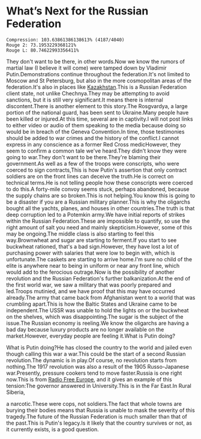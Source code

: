 # What’s Next for the Russian Federation

```
Compression: 103.63861386138613% (4187/4040)
Rouge 2: 73.1953229368121%
Rouge L: 80.74622993356411%
```

They don't want to be there, in other words.Now we know the rumors of martial law (I believe it will come) were tamped down by Vladimir Putin.Demonstrations continue throughout the federation.It's not limited to Moscow and St Petersburg, but also in the more cosmopolitan areas of the federation.It's also in places like [Kazakhstan](https://www.thenews.com.pk/print/939347-kazakhstan-permits-pro-ukraine-rally).This is a Russian Federation client state, not unlike Chechnya.They may be attempting to avoid sanctions, but it is still very significant.It means there is internal discontent.There is another element to this story.The Rosgvardya, a large portion of the national guard, has been sent to Ukraine.Many people have been killed or injured.At this time, several are in captivity.I will not post links to either video or audio of them speaking to the media because doing so would be in breach of the Geneva Convention.In time, those testimonies should be added to war crimes and the history of the conflict.I cannot express in any conscience as a former Red Cross medicHowever, they seem to confirm a common tale we've heard.They didn't know they were going to war.They don't want to be there.They're blaming their government.As well as a few of the troops were conscripts, who were coerced to sign contracts,This is how Putin's assertion that only contract soldiers are on the front lines can deceive the truth.He is correct on technical terms.He is not telling people how these conscripts were coerced to do this.A forty-mile convoy seems stuck, perhaps abandoned, because the supply chains are so broken.This is not helping.You know this is going to be a disaster if you are a Russian military planner.This is why the oligarchs bought all the yachts, planes, and houses in other countries.The truth is that deep corruption led to a Potemkin army.We have initial reports of strikes within the Russian Federation.These are impossible to quantify, so use the right amount of salt you need and mainly skepticism.However, some of this may be ongoing.The middle class is also starting to feel this way.Brownwheat and sugar are starting to ferment.If you start to see buckwheat rationed, that's a bad sign.However, they have lost a lot of purchasing power with salaries that were low to begin with, which is unfortunate.The caskets are starting to arrive home.I'm sure no child of the elite is anywhere near to being in uniform or near any front line, which would add to the ferocious outrage.Now is the possibility of another revolution and the Russian Federation's further balkanization.At the end of the first world war, we saw a military that was poorly prepared and led.Troops mutinied, and we have proof that this may have occurred already.The army that came back from Afghanistan went to a world that was crumbling apart.This is how the Baltic States and Ukraine came to be independent.The USSR was unable to hold the lights on or the buckwheat on the shelves, which was disappointing.The sugar is the subject of the issue.The Russian economy is reeling.We know the oligarchs are having a bad day because luxury products are no longer available on the market.However, everyday people are feeling it.What is Putin doing?

What is Putin doing?He has closed the country to the world and jailed even though calling this war a war.This could be the start of a second Russian revolution.The dynamic is in play.Of course, no revolution starts from nothing.The 1917 revolution was also a result of the 1905 Russo-Japanese war.Presently, pressure cookers tend to move faster.Russia is one right now.This is from [Radio Free Europe](https://www.rferl.org/a/russian-soldiers-ukraine-cannon-fodder-governor/31739187.html), and it gives an example of this tension:The governor answered in University.This is in the Far East.In Rural Siberia, 

 a narcotic.These were cops, not soldiers.The fact that whole towns are burying their bodies means that Russia is unable to mask the severity of this tragedy.The future of the Russian Federation is much smaller than that of the past.This is Putin's legacy.Is it likely that the country survives or not, as it currently exists, is a good question.
